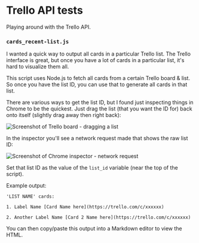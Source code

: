# Trello API tests

Playing around with the Trello API.

### `cards_recent-list.js`

I wanted a quick way to output all cards in a particular Trello list. The Trello interface is great, but once you have a lot of cards in a particular list, it's hard to visualize them all.

This script uses Node.js to fetch all cards from a certain Trello board & list. So once you have the list ID, you can use that to generate all cards in that list.

There are various ways to get the list ID, but I found just inspecting things in Chrome to be the quickest. Just drag the list (that you want the ID for) back onto itself (slightly drag away then right back):

![Screenshot of Trello board - dragging a list](http://mattthommes.github.io/trello_api/img/trello1.png)

In the inspector you'll see a network request made that shows the raw list ID:

![Screenshot of Chrome inspector - network request](http://mattthommes.github.io/trello_api/img/trello2.png)

Set that list ID as the value of the `list_id` variable (near the top of the script).

Example output:

	'LIST NAME' cards:

	1. Label Name [Card Name here](https://trello.com/c/xxxxxx)

	2. Another Label Name [Card 2 Name here](https://trello.com/c/xxxxxx)

You can then copy/paste this output into a Markdown editor to view the HTML.